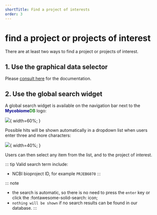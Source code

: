 ```yaml
---
shortTitle: Find a project of interests
order: 3
---
```

# find a project or projects of interest

There are at least two ways to find a project or projects of interest.

## 1. Use the graphical data selector

Please [consult here](graphicquirybuilder.md) for the documentation.

## 2. Use the global search widget

A global search widget is available on the navigation bar next to the <b><span style="color:darkblue">Mycobiome</span><span style="color:forestgreen">DB</span></b> logo:

![](https://github.com/evolgeniusteam/gmrepodocumentation/tree/gh-pages/usage/images/finder/globalsearchwidget.png){ width=60%; }

Possible hits will be shown automatically in a dropdown list when users enter three and more characters:

![](https://github.com/evolgeniusteam/gmrepodocumentation/tree/gh-pages/usage/images/finder/findproject.png){ width=40%; }

Users can then select any item from the list, and to the project of interest. 

::: tip
Valid search term include:

* NCBI bioproject ID, for example `PRJEB6070`
:::

::: note
* the search is automatic, so there is no need to press the <code>enter</code> key or click the :fontawesome-solid-search: icon;
* <code>nothing will be shown</code> if no search results can be found in our database.
:::